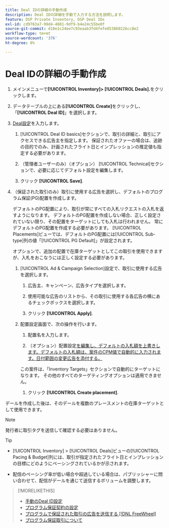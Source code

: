 ```yaml
---
title: Deal IDの詳細の手動作成
description: Deal IDの詳細を手動で入力する方法を説明します。
feature: DSP Private Inventory, DSP Deal IDs
exl-id: cd9763a7-99d4-4881-9df9-b4e24c55be0f
source-git-commit: d10e1c24ee7c93eaab3fd4fefe853860226cc8e2
workflow-type: tm+mt
source-wordcount: '376'
ht-degree: 0%

---
```


# Deal IDの詳細の手動作成

1. メインメニューで&#x200B;**[!UICONTROL Inventory]> [!UICONTROL Deals].**&#x200B;をクリックします。

1. データテーブルの上にある&#x200B;**[!UICONTROL Create]**&#x200B;をクリックし、「**[!UICONTROL Deal ID]**」を選択します。

1. [Deal設定](deal-id-settings.md)を入力します。

   1. [!UICONTROL Deal ID basics]セクションで、取引の詳細と、取引にアクセスできる広告主を指定します。 保証されたオファーの場合は、追跡の目的でのみ、計画されたフライト日とインプレッションの推定値も指定する必要があります。

   1. （管理者ユーザーのみ）（オプション） [!UICONTROL Technical]セクションで、必要に応じてデフォルト設定を編集します。

   1. クリック **[!UICONTROL Save]**.

1. （保証された取引のみ）取引に使用する広告を選択し、デフォルトのプログラム保証(PG)配置を作成します。

   デフォルトのPG配置により、取引が常にすべての入札リクエストの入札を返すようになります。 デフォルトのPG配置を作成しない場合、正しく設定されていない限り、その配置をターゲットにしても入札は行われません。 常にデフォルトのPG配置を作成する必要があります。 [!UICONTROL Placements]ビューでは、デフォルトのPG配置には[!UICONTROL Sub-type]列の値「[!UICONTROL PG Default]」が設定されます。

   オプションで、追加の配置で在庫ターゲットとしてこの取引を使用できますが、入札をおこなうには正しく設定する必要があります。

   1. [!UICONTROL Ad & Campaign Selection]設定で、取引に使用する広告を選択します。

      1. 広告主、キャンペーン、広告タイプを選択します。

      1. 使用可能な広告のリストから、その取引に使用する各広告の横にあるチェックボックスを選択します。

      1. クリック **[!UICONTROL Apply]**.
   1. 配置設定画面で、次の操作を行います。

      1. 配置名を入力します。

      1. （オプション）配置設定[を編集し、デフォルトの入札額を上書きします。デフォルトの入札額は、案件のCPM値で自動的に入力されます。日付範囲の変更広告を添付する。](/help/dsp/campaign-management/placements/placement-settings.md)

      この案件は、「Inventory Targets」セクションで自動的にターゲットになります。 その他のすべてのターゲティングオプションは適用できません。

      1. クリック **[!UICONTROL Create placement]**.



デールを作成した後は、そのデールを複数のプレースメントの在庫ターゲットとして使用できます。

>[!NOTE]
>
> 発行者に取引タグを送信して確認する必要はありません。

>[!TIP]
>
>* [!UICONTROL Inventory] > [!UICONTROL Deals]ビューの[!UICONTROL Pacing & Budget]列には、取引が指定されたフライト日とインプレッションの目標にどのようにペーシングされているかが示されます。
>
>* 配信のペーシング率が低い場合や超過している場合は、パブリッシャーに問い合わせて、配信がデールを通じて送信するボリュームを調整します。


>[!MORELIKETHIS]
>
>* [手動のDeal ID設定](deal-id-settings.md)
>* [プログラム保証契約の設定](programmatic-guaranteed-set-up.md)
>* [プログラムで保証された取引の広告を送信する [!DNL FreeWheel]](freewheel-submit.md)
>* [プログラム保証取引について](programmatic-guaranteed-about.md)

